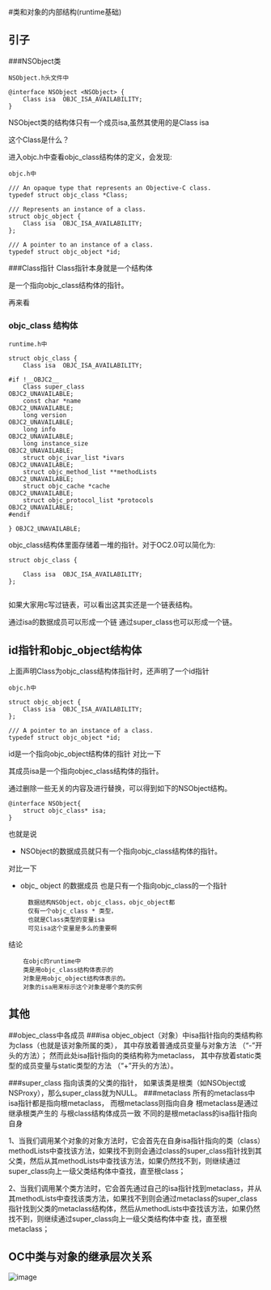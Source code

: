 #类和对象的内部结构(runtime基础)

## 引子

	
###NSObject类

	NSObject.h头文件中
```
@interface NSObject <NSObject> {
    Class isa  OBJC_ISA_AVAILABILITY;
}

```

NSObject类的结构体只有一个成员isa,虽然其使用的是Class isa

这个Class是什么？


进入objc.h中查看objc_class结构体的定义，会发现:

	objc.h中
	
```
/// An opaque type that represents an Objective-C class.
typedef struct objc_class *Class;

/// Represents an instance of a class.
struct objc_object {
    Class isa  OBJC_ISA_AVAILABILITY;
};

/// A pointer to an instance of a class.
typedef struct objc_object *id;
```


###Class指针 
Class指针本身就是一个结构体

是一个指向objc_class结构体的指针。

再来看 
### objc_class 结构体
	runtime.h中
	
```
struct objc_class {
    Class isa  OBJC_ISA_AVAILABILITY;

#if !__OBJC2__
    Class super_class                                        OBJC2_UNAVAILABLE;
    const char *name                                         OBJC2_UNAVAILABLE;
    long version                                             OBJC2_UNAVAILABLE;
    long info                                                OBJC2_UNAVAILABLE;
    long instance_size                                       OBJC2_UNAVAILABLE;
    struct objc_ivar_list *ivars                             OBJC2_UNAVAILABLE;
    struct objc_method_list **methodLists                    OBJC2_UNAVAILABLE;
    struct objc_cache *cache                                 OBJC2_UNAVAILABLE;
    struct objc_protocol_list *protocols                     OBJC2_UNAVAILABLE;
#endif

} OBJC2_UNAVAILABLE;
```

objc_class结构体里面存储着一堆的指针。对于OC2.0可以简化为:

```
struct objc_class {

    Class isa  OBJC_ISA_AVAILABILITY;
};
    
```

如果大家用c写过链表，可以看出这其实还是一个链表结构。

通过isa的数据成员可以形成一个链
通过super_class也可以形成一个链。






## id指针和objc_object结构体

上面声明Class为objc_class结构体指针时，还声明了一个id指针

	objc.h中
```
struct objc_object {
    Class isa  OBJC_ISA_AVAILABILITY;
};

/// A pointer to an instance of a class.
typedef struct objc_object *id;

```
id是一个指向objc_object结构体的指针
对比一下

其成员isa是一个指向objec_class结构体的指针。


通过删除一些无关的内容及进行替换，可以得到如下的NSObject结构。

```
@interface NSObject{
    struct objc_class* isa;
}

```

也就是说

- NSObject的数据成员就只有一个指向objc_class结构体的指针。

对比一下

- objc_ object 的数据成员 也是只有一个指向objc_class的一个指针










		数据结构NSObject，objc_class，objc_object都
		仅有一个objc_class * 类型，
		也就是Class类型的变量isa
		可见isa这个变量是多么的重要啊
结论

		在objc的runtime中
		类是用objc_class结构体表示的
		对象是用objc_object结构体表示的。
		对象的isa用来标示这个对象是哪个类的实例

		

## 其他

##objec_class中各成员
###isa
	objec_object（对象）中isa指针指向的类结构称为class（也就是该对象所属的类），
	其中存放着普通成员变量与对象方法 （“-”开头的方法）；
	然而此处isa指针指向的类结构称为metaclass，
	其中存放着static类型的成员变量与static类型的方法 （“+”开头的方法）。
	
	
###super_class
	指向该类的父类的指针，
	如果该类是根类（如NSObject或NSProxy），那么super_class就为NULL。
###metaclass
	所有的metaclass中isa指针都是指向根metaclass，
	而根metaclass则指向自身
	根metaclass是通过继承根类产生的
	与根class结构体成员一致
	不同的是根metaclass的isa指针指向自身
	
<p>
	1、当我们调用某个对象的对象方法时，它会首先在自身isa指针指向的类（class）methodLists中查找该方法，如果找不到则会通过class的super_class指针找到其父类，然后从其methodLists中查找该方法，如果仍然找不到，则继续通过 super_class向上一级父类结构体中查找，直至根class；
</p>

<p>
2、当我们调用某个类方法时，它会首先通过自己的isa指针找到metaclass，并从其methodLists中查找该类方法，如果找不到则会通过metaclass的super_class指针找到父类的metaclass结构体，然后从methodLists中查找该方法，如果仍然找不到，则继续通过super_class向上一级父类结构体中查 找，直至根metaclass；
	</p>
	



 
	
## OC中类与对象的继承层次关系

![image](file:OC中类与对象的继承层次关系.png)

